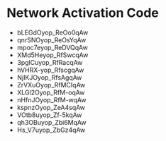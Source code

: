# Network Activation Code
* bLEGdOyop_ReOo0qAw
* qnrSNOyop_ReOsYqAw
* mpoc7eyop_ReDVQqAw
* XMd5Heyop_RfSwcqAw
* 3pglCuyop_RfRacqAw
* hVHRX-yop_RfscgqAw
* NjIKJOyop_RfsAgqAw
* ZrVXuOyop_RfMCIqAw
* XLGl2Oyop_RfM-oqAw
* nHfnJOyop_RfM-wqAw
* kspnzOyop_ZeA4sqAw
* VOtb8uyop_Zf-5kqAw
* qh3OBuyop_Zbi6MqAw
* Hs_V7uyop_ZbGz4qAw